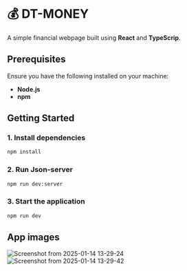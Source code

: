 # 💰 DT-MONEY

A simple financial webpage built using **React** and **TypeScrip**.

## Prerequisites

Ensure you have the following installed on your machine:

- **Node.js**
- **npm** 

## Getting Started
### 1. Install dependencies
```bash
npm install
```
### 2. Run Json-server
```bash
npm run dev:server
```
### 3. Start the application
```bash
npm run dev
```
## App images
![Screenshot from 2025-01-14 13-29-24](https://github.com/user-attachments/assets/663b80b9-8853-4082-bd60-a0b7ba157471)
![Screenshot from 2025-01-14 13-29-42](https://github.com/user-attachments/assets/c54d2f77-5e22-45eb-b19e-4e53152b47cd)


